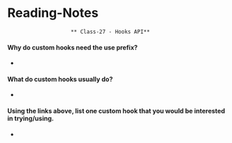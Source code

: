 # Reading-Notes

                        ** Class-27 - Hooks API**
                        

#### Why do custom hooks need the use prefix?

*

#### What do custom hooks usually do?

*

#### Using the links above, list one custom hook that you would be interested in trying/using.

*
